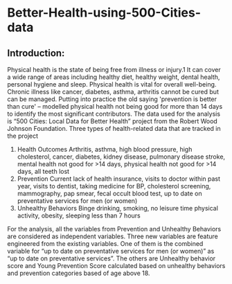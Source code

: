 # Better-Health-using-500-Cities-data
## Introduction:
Physical health is the state of being free from illness or injury.1 It can cover a wide range of areas including healthy diet, healthy weight, dental health, personal hygiene and sleep. Physical health is vital for overall well-being. Chronic illness like cancer, diabetes, asthma, arthritis cannot be cured but can be managed. Putting into practice the old saying 'prevention is better than cure' – modelled physical health not being good for more than 14 days to identify the most significant contributors. 
The data used for the analysis is “500 Cities: Local Data for Better Health” project from the Robert Wood Johnson Foundation. Three types of health-related data that are tracked in the project
1.	Health Outcomes 
Arthritis, asthma, high blood pressure, high cholesterol, cancer, diabetes, kidney disease, pulmonary disease stroke, mental health not good for >14 days, physical health not good for >14 days, all teeth lost
2.	Prevention 
Current lack of health insurance, visits to doctor within past year, visits to dentist, taking medicine for BP, cholesterol screening, mammography, pap smear, fecal occult blood test, up to date on preventative services for men (or women)
3.	Unhealthy Behaviors 
Binge drinking, smoking, no leisure time physical activity, obesity, sleeping less than 7 hours

For the analysis, all the variables from Prevention and Unhealthy Behaviors are considered as independent variables. Three new variables are feature engineered from the existing variables. One of them is the combined variable for “up to date on preventative services for men (or women)” as “up to date on preventative services”. The others are Unhealthy behavior score and Young Prevention Score calculated based on unhealthy behaviors and prevention categories based of age above 18.

